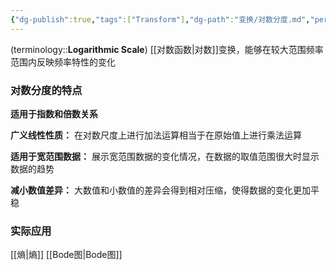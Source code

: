 ```yaml
---
{"dg-publish":true,"tags":["Transform"],"dg-path":"变换/对数分度.md","permalink":"/变换/对数分度/","dgPassFrontmatter":true,"noteIcon":"","created":"2024-05-21T15:20:28.156+08:00","updated":"2024-10-20T16:43:40.824+08:00"}
---
```


(terminology::**Logarithmic Scale**)
[[对数函数\|对数]]变换，能够在较大范围频率范围内反映频率特性的变化
### 对数分度的特点
**适用于指数和倍数关系**

**广义线性性质：**
	在对数尺度上进行加法运算相当于在原始值上进行乘法运算 
	
**适用于宽范围数据：**
	展示宽范围数据的变化情况，在数据的取值范围很大时显示数据的趋势 
	
**减小数值差异：**
	大数值和小数值的差异会得到相对压缩，使得数据的变化更加平稳 

### 实际应用
[[熵\|熵]]
[[Bode图\|Bode图]]




